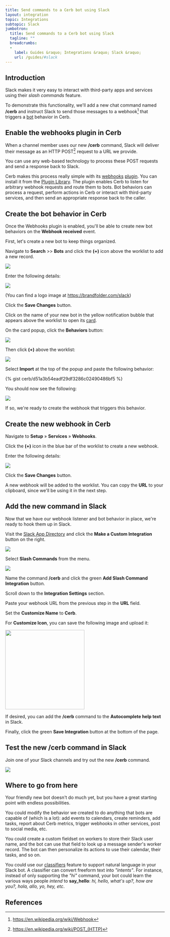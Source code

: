 ```yaml
---
title: Send commands to a Cerb bot using Slack
layout: integration
topic: Integrations
subtopic: Slack
jumbotron:
  title: Send commands to a Cerb bot using Slack
  tagline: ""
  breadcrumbs:
  -
    label: Guides &raquo; Integrations &raquo; Slack &raquo;
    url: /guides/#slack
---
```


## Introduction

Slack makes it very easy to interact with third-party apps and services using their _slash commands_ feature.

To demonstrate this functionality, we'll add a new chat command named **/cerb** and instruct Slack to send those messages to a webhook[^webhook] that triggers a [bot](/docs/bots) behavior in Cerb.

## Enable the webhooks plugin in Cerb

When a channel member uses our new **/cerb** command, Slack will deliver their message as an HTTP POST[^http-post] request to a URL we provide.

You can use any web-based technology to process these POST requests and send a response back to Slack.

Cerb makes this process really simple with its [webhooks](/docs/webhooks) [plugin](/docs/plugins/).  You can install it from the [Plugin Library](/docs/plugins/#library).  The plugin enables Cerb to listen for arbitrary webhook requests and route them to bots.  Bot behaviors can process a request, perform actions in Cerb or interact with third-party services, and then send an appropriate response back to the caller.

## Create the bot behavior in Cerb

Once the Webhooks plugin is enabled, you'll be able to create new bot behaviors on the **Webhook received** event.

First, let's create a new bot to keep things organized.

Navigate to **Search** >> **Bots** and click the **(+)** icon above the worklist to add a new record.

<div class="cerb-screenshot">
<img src="/assets/images/guides/common/worklist-add.png" class="screenshot">
</div>

Enter the following details:

<div class="cerb-screenshot">
<img src="/assets/images/guides/slack/slash-commands/create-va.png" class="screenshot">
</div>

(You can find a logo image at <https://brandfolder.com/slack>)

Click the **Save Changes** button.

Click on the name of your new bot in the yellow notification bubble that appears above the worklist to open its [card](/docs/records/#cards).

On the card popup, click the **Behaviors** button:

<div class="cerb-screenshot">
<img src="/assets/images/guides/slack/slash-commands/popup-behaviors-button.png" class="screenshot">
</div>

Then click **(+)** above the worklist:

<div class="cerb-screenshot">
<img src="/assets/images/guides/common/worklist-add.png" class="screenshot">
</div>

Select **Import** at the top of the popup and paste the following behavior:

{% gist cerb/d51a3b54eadf29df3286c02490486bf5 %}

You should now see the following:

<div class="cerb-screenshot">
<img src="/assets/images/guides/slack/slash-commands/va-behavior.png" class="screenshot">
</div>

If so, we're ready to create the webhook that triggers this behavior.

## Create the new webhook in Cerb

Navigate to **Setup** &raquo; **Services** &raquo; **Webhooks**.

Click the **(+)** icon in the blue bar of the worklist to create a new webhook.

Enter the following details:

<div class="cerb-screenshot">
<img src="/assets/images/guides/slack/slash-commands/create_webhook.png" class="screenshot">
</div>

Click the **Save Changes** button.

A new webhook will be added to the worklist.  You can copy the **URL** to your clipboard, since we'll be using it in the next step.

## Add the new command in Slack

Now that we have our webhook listener and bot behavior in place, we're ready to hook them up in Slack.

Visit the [Slack App Directory](https://slack.com/apps/build) and click the **Make a Custom Integration** button on the right.

<div class="cerb-screenshot">
<img src="/assets/images/guides/slack/slash-commands/slack_custom_integration.png" class="screenshot">
</div>

Select **Slash Commands** from the menu.

<div class="cerb-screenshot">
<img src="/assets/images/guides/slack/slash-commands/slack_slash_commands.png" class="screenshot">
</div>

Name the command **/cerb** and click the green **Add Slash Command Integration** button.

Scroll down to the **Integration Settings** section.

Paste your webhook URL from the previous step in the **URL** field.

Set the **Customize Name** to **Cerb**.

For **Customize Icon**, you can save the following image and upload it:

<div class="cerb-screenshot">
<img src="/assets/cerb_mascot.png" class="screenshot" style="width:250px;height:auto;">
</div>

If desired, you can add the **/cerb** command to the **Autocomplete help text** in Slack.

Finally, click the green **Save Integration** button at the bottom of the page.

## Test the new /cerb command in Slack

Join one of your Slack channels and try out the new **/cerb** command.

<div class="cerb-screenshot">
<img src="/assets/images/guides/slack/slash-commands/bot_chat.png" class="screenshot">
</div>

## Where to go from here

Your friendly new bot doesn't do much yet, but you have a great starting point with endless possibilities.

You could modify the behavior we created to do anything that bots are capable of (which is a lot): add events to calendars, create reminders, add tasks, report about Cerb metrics, trigger webhooks in other services, post to social media, etc.

You could create a custom fieldset on workers to store their Slack user name, and the bot can use that field to look up a message sender's worker record.  The bot can then personalize its actions to use their calendar, their tasks, and so on.

You could use our [classifiers](/docs/classifiers) feature to support natural language in your Slack bot.  A classifier can convert freeform text into _"intents"_.  For instance, instead of only supporting the _"hi"_ command, your bot could learn the various ways people _intend_ to **say\_hello**: _hi, hello, what's up?, how are you?, hola, allo, yo, hey, etc_.

## References

[^webhook]: <https://en.wikipedia.org/wiki/Webhook>
[^http-post]: <https://en.wikipedia.org/wiki/POST_(HTTP)>